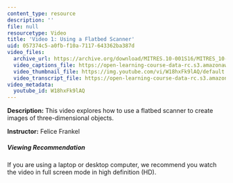 ```yaml
---
content_type: resource
description: ''
file: null
resourcetype: Video
title: 'Video 1: Using a Flatbed Scanner'
uid: 057374c5-a0fb-f10a-7117-643362ba387d
video_files:
  archive_url: https://archive.org/download/MITRES.10-001S16/MITRES_10-001S16_Track02_300k.mp4
  video_captions_file: https://open-learning-course-data-rc.s3.amazonaws.com/res-10-001-making-science-and-engineering-pictures-a-practical-guide-to-presenting-your-work-spring-2016/6ebaa29e42675bba8cdc7c4cbebc5527_W18hxFk9lAQ.vtt
  video_thumbnail_file: https://img.youtube.com/vi/W18hxFk9lAQ/default.jpg
  video_transcript_file: https://open-learning-course-data-rc.s3.amazonaws.com/res-10-001-making-science-and-engineering-pictures-a-practical-guide-to-presenting-your-work-spring-2016/7dfc536ded9acd885497422f65b42d0c_W18hxFk9lAQ.pdf
video_metadata:
  youtube_id: W18hxFk9lAQ
---
```


**Description:** This video explores how to use a flatbed scanner to create images of three-dimensional objects.

**Instructor:** Felice Frankel

##### Viewing Recommendation

If you are using a laptop or desktop computer, we recommend you watch the video in full screen mode in high definition (HD).